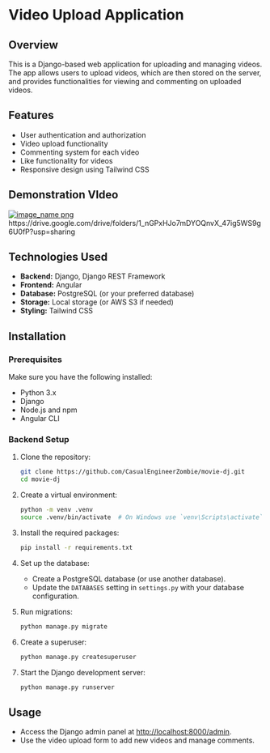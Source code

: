# Video Upload Application

## Overview

This is a Django-based web application for uploading and managing videos. The app allows users to upload videos, which are then stored on the server, and provides functionalities for viewing and commenting on uploaded videos.

## Features

- User authentication and authorization
- Video upload functionality
- Commenting system for each video
- Like functionality for videos
- Responsive design using Tailwind CSS

## Demonstration VIdeo
<a href="https://drive.google.com/drive/folders/1_nGPxHJo7mDYOQnvX_47ig5WS9g6U0fP?usp=sharing">
<img src="https://i.imgur.com/m5Mn8su.png" alt="image_name png" /></a>
https://drive.google.com/drive/folders/1_nGPxHJo7mDYOQnvX_47ig5WS9g6U0fP?usp=sharing

## Technologies Used

- **Backend:** Django, Django REST Framework
- **Frontend:** Angular
- **Database:** PostgreSQL (or your preferred database)
- **Storage:** Local storage (or AWS S3 if needed)
- **Styling:** Tailwind CSS

## Installation

### Prerequisites

Make sure you have the following installed:

- Python 3.x
- Django
- Node.js and npm
- Angular CLI

### Backend Setup

1. Clone the repository:

   ```bash
   git clone https://github.com/CasualEngineerZombie/movie-dj.git
   cd movie-dj
   ```

2. Create a virtual environment:

   ```bash
   python -m venv .venv
   source .venv/bin/activate  # On Windows use `venv\Scripts\activate`
   ```

3. Install the required packages:

   ```bash
   pip install -r requirements.txt
   ```

4. Set up the database:

   - Create a PostgreSQL database (or use another database).
   - Update the `DATABASES` setting in `settings.py` with your database configuration.

5. Run migrations:

   ```bash
   python manage.py migrate
   ```

6. Create a superuser:

   ```bash
   python manage.py createsuperuser
   ```

7. Start the Django development server:

   ```bash
   python manage.py runserver
   ```
 

## Usage

- Access the Django admin panel at [http://localhost:8000/admin](http://localhost:8000/admin). 
- Use the video upload form to add new videos and manage comments.
